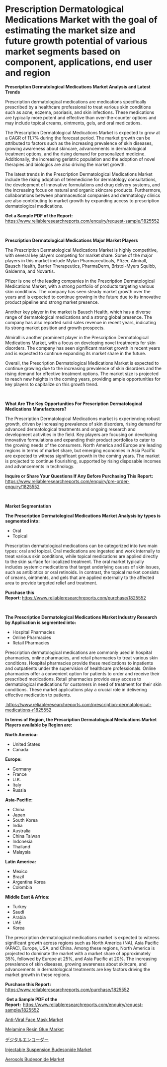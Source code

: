 <p><h1>Prescription Dermatological Medications Market with the goal of estimating the market size and future growth potential of various market segments based on component, applications, end user and region</h1></p><p><strong>Prescription Dermatological Medications Market Analysis and Latest Trends</strong></p>
<p><p>Prescription dermatological medications are medications specifically prescribed by a healthcare professional to treat various skin conditions such as acne, eczema, psoriasis, and skin infections. These medications are typically more potent and effective than over-the-counter options and may include topical creams, ointments, gels, and oral medications.</p><p>The Prescription Dermatological Medications Market is expected to grow at a CAGR of 11.7% during the forecast period. The market growth can be attributed to factors such as the increasing prevalence of skin diseases, growing awareness about skincare, advancements in dermatological treatment options, and the rising demand for personalized medicine. Additionally, the increasing geriatric population and the adoption of novel therapies and biologics are also driving the market growth.</p><p>The latest trends in the Prescription Dermatological Medications Market include the rising adoption of telemedicine for dermatology consultations, the development of innovative formulations and drug delivery systems, and the increasing focus on natural and organic skincare products. Furthermore, collaborations between pharmaceutical companies and dermatology clinics are also contributing to market growth by expanding access to prescription dermatological medications.</p></p>
<p><strong>Get a Sample PDF of the Report:&nbsp;</strong> <a href="https://www.reliableresearchreports.com/enquiry/request-sample/1825552">https://www.reliableresearchreports.com/enquiry/request-sample/1825552</a></p>
<p>&nbsp;</p>
<p><strong>Prescription Dermatological Medications Major Market Players</strong></p>
<p><p>The Prescription Dermatological Medications Market is highly competitive, with several key players competing for market share. Some of the major players in this market include Mylan Pharmaceuticals, Pfizer, Almirall, Bausch Health, Barrier Therapeutics, PharmaDerm, Bristol-Myers Squibb, Galderma, and Novartis.</p><p>Pfizer is one of the leading companies in the Prescription Dermatological Medications Market, with a strong portfolio of products targeting various skin conditions. The company has seen steady market growth over the years and is expected to continue growing in the future due to its innovative product pipeline and strong market presence.</p><p>Another key player in the market is Bausch Health, which has a diverse range of dermatological medications and a strong global presence. The company has also reported solid sales revenue in recent years, indicating its strong market position and growth prospects.</p><p>Almirall is another prominent player in the Prescription Dermatological Medications Market, with a focus on developing novel treatments for skin disorders. The company has seen significant market growth in recent years and is expected to continue expanding its market share in the future.</p><p>Overall, the Prescription Dermatological Medications Market is expected to continue growing due to the increasing prevalence of skin disorders and the rising demand for effective treatment options. The market size is projected to reach new heights in the coming years, providing ample opportunities for key players to capitalize on this growth trend.</p></p>
<p>&nbsp;</p>
<p><strong>What Are The Key Opportunities For Prescription Dermatological Medications Manufacturers?</strong></p>
<p><p>The Prescription Dermatological Medications market is experiencing robust growth, driven by increasing prevalence of skin disorders, rising demand for advanced dermatological treatments and ongoing research and development activities in the field. Key players are focusing on developing innovative formulations and expanding their product portfolios to cater to the growing needs of the consumers. North America and Europe are leading regions in terms of market share, but emerging economies in Asia Pacific are expected to witness significant growth in the coming years. The market is projected to continue flourishing, supported by rising disposable incomes and advancements in technology.</p></p>
<p><strong>Inquire or Share Your Questions If Any Before Purchasing This Report:</strong> <a href="https://www.reliableresearchreports.com/enquiry/pre-order-enquiry/1825552">https://www.reliableresearchreports.com/enquiry/pre-order-enquiry/1825552</a></p>
<p>&nbsp;</p>
<p><strong>Market Segmentation</strong></p>
<p><strong>The Prescription Dermatological Medications Market Analysis by types is segmented into:</strong></p>
<p><ul><li>Oral</li><li>Topical</li></ul></p>
<p><p>Prescription dermatological medications can be categorized into two main types: oral and topical. Oral medications are ingested and work internally to treat various skin conditions, while topical medications are applied directly to the skin surface for localized treatment. The oral market typically includes systemic medications that target underlying causes of skin issues, such as antibiotics or oral retinoids. In contrast, the topical market consists of creams, ointments, and gels that are applied externally to the affected area to provide targeted relief and treatment.</p></p>
<p><strong>Purchase this Report:&nbsp;</strong><a href="https://www.reliableresearchreports.com/purchase/1825552">https://www.reliableresearchreports.com/purchase/1825552</a></p>
<p>&nbsp;</p>
<p><strong>The Prescription Dermatological Medications Market Industry Research by Application is segmented into:</strong></p>
<p><ul><li>Hospital Pharmacies</li><li>Online Pharmacies</li><li>Retail Pharmacies</li></ul></p>
<p><p>Prescription dermatological medications are commonly used in hospital pharmacies, online pharmacies, and retail pharmacies to treat various skin conditions. Hospital pharmacies provide these medications to inpatients and outpatients under the supervision of healthcare professionals. Online pharmacies offer a convenient option for patients to order and receive their prescribed medications. Retail pharmacies provide easy access to dermatological medications for customers in need of treatment for their skin conditions. These market applications play a crucial role in delivering effective medication to patients.</p></p>
<p><a href="https://www.reliableresearchreports.com/prescription-dermatological-medications-r1825552">&nbsp;https://www.reliableresearchreports.com/prescription-dermatological-medications-r1825552</a></p>
<p><strong>In terms of Region, the Prescription Dermatological Medications Market Players available by Region are:</strong></p>
<p>
    <p> <strong> North America: </strong>
        <ul>
            <li>United States</li>
            <li>Canada</li>
        </ul>
        </p> 
    <p> <strong> Europe: </strong>
        <ul>
            <li>Germany</li>
            <li>France</li>
            <li>U.K.</li>
            <li>Italy</li>
            <li>Russia</li>
        </ul>
        </p> 
    <p> <strong> Asia-Pacific: </strong>
        <ul>
            <li>China</li>
            <li>Japan</li>
            <li>South Korea</li>
            <li>India</li>
            <li>Australia</li>
            <li>China Taiwan</li>
            <li>Indonesia</li>
            <li>Thailand</li>
            <li>Malaysia</li>
        </ul>
        </p> 
    <p> <strong> Latin America: </strong>
        <ul>
            <li>Mexico</li>
            <li>Brazil</li>
            <li>Argentina Korea</li>
            <li>Colombia</li>
        </ul>
        </p> 
    <p> <strong> Middle East & Africa: </strong>
        <ul>
            <li>Turkey</li>
            <li>Saudi</li>
            <li>Arabia</li>
            <li>UAE</li>
            <li>Korea</li>
        </ul>
    </p>
    </p>
<p><p>The prescription dermatological medications market is expected to witness significant growth across regions such as North America (NA), Asia Pacific (APAC), Europe, USA, and China. Among these regions, North America is projected to dominate the market with a market share of approximately 35%, followed by Europe at 25%, and Asia Pacific at 20%. The increasing prevalence of skin diseases, growing awareness about skincare, and advancements in dermatological treatments are key factors driving the market growth in these regions.</p></p>
<p><strong>Purchase this Report: </strong><a href="https://www.reliableresearchreports.com/purchase/1825552">https://www.reliableresearchreports.com/purchase/1825552</a></p>
<p>&nbsp;<strong>Get a Sample PDF of the Report:&nbsp;&nbsp;</strong><a href="https://www.reliableresearchreports.com/enquiry/request-sample/1825552">https://www.reliableresearchreports.com/enquiry/request-sample/1825552</a></p>
<p><strong></strong></p>
<p><p><a href="https://www.linkedin.com/pulse/anti-viral-face-mask-market-global-regional-analysis-focus-kzrxf?trackingId=JcOmGGENQRaewlN%2FLq3pDw%3D%3D">Anti-Viral Face Mask Market</a></p><p><a href="https://www.linkedin.com/pulse/melamine-resin-glue-market-size-type-powderliquid-product-plywoodparticleboardothers-bcjaf?trackingId=Z%2FIx3C5FToepTdosHMnmCw%3D%3D">Melamine Resin Glue Market</a></p><p><a href="https://medium.com/@susanjprice2023/%E3%83%87%E3%82%B8%E3%82%BF%E3%83%AB%E3%82%A8%E3%83%B3%E3%82%B3%E3%83%BC%E3%83%80%E3%83%BC%E5%B8%82%E5%A0%B4%E3%81%AE%E6%96%B0%E8%88%88%E3%83%88%E3%83%AC%E3%83%B3%E3%83%89%E3%81%A8%E5%B0%86%E6%9D%A5%E3%81%AE%E5%B1%95%E6%9C%9B%E3%81%AF-2024%E5%B9%B4%E3%81%8B%E3%82%892031%E5%B9%B4%E3%81%BE%E3%81%A7%E3%81%AE%E6%9C%9F%E9%96%93%E3%81%AB%E3%81%8A%E3%81%84%E3%81%A6-73f51baf6507">デジタルエンコーダー</a></p><p><a href="https://github.com/graysonwolfe1913/Market-Research-Report-List-1/blob/main/injectable-suspension-budesonide-market.md">Injectable Suspension Budesonide Market</a></p><p><a href="https://github.com/seamusocallaghan/Market-Research-Report-List-1/blob/main/aerosols-budesonide-market.md">Aerosols Budesonide Market</a></p></p>